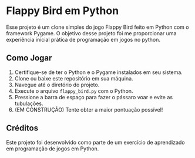 # Flappy Bird em Python

Esse projeto é um clone simples do jogo Flappy Bird feito em Python com o framework Pygame. O objetivo desse projeto foi me proporcionar uma experiência inicial prática de programação em jogos no python.

## Como Jogar

1. Certifique-se de ter o Python e o Pygame instalados em seu sistema.
2. Clone ou baixe este repositório em sua máquina.
3. Navegue até o diretório do projeto.
4. Execute o arquivo `flappy_bird.py` com o Python.
5. Pressione a barra de espaço para fazer o pássaro voar e evite as tubulações.
6. (EM CONSTRUÇÃO) Tente obter a maior pontuação possível!

## Créditos

Este projeto foi desenvolvido como parte de um exercício de aprendizado em programação de jogos em Python.
